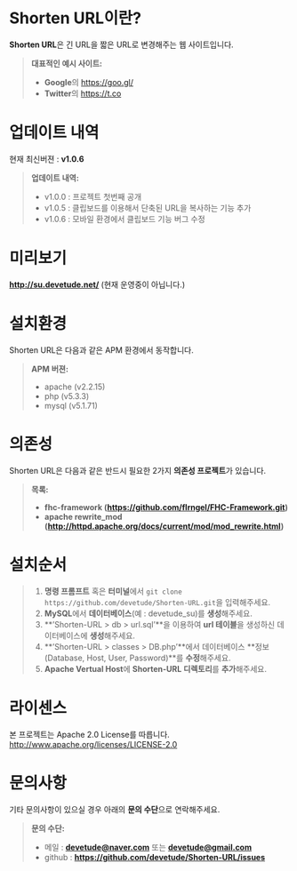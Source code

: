 # Shorten URL이란?

**Shorten URL**은 긴 URL을 짧은 URL로 변경해주는 웹 사이트입니다.
> **대표적인 예시 사이트:**
> - **Google**의 https://goo.gl/
> - **Twitter**의 https://t.co

# 업데이트 내역
현재 최신버젼 : **v1.0.6**

> **업데이트 내역:**
> - v1.0.0 : 프로젝트 첫번째 공개
> - v1.0.5 : 클립보드를 이용해서 단축된 URL을 복사하는 기능 추가
> - v1.0.6 : 모바일 환경에서 클립보드 기능 버그 수정

# 미리보기
**http://su.devetude.net/** (현재 운영중이 아닙니다.)

# 설치환경
Shorten URL은 다음과 같은 APM 환경에서 동작합니다.
> **APM 버젼:**
> - apache (v2.2.15)
> - php (v5.3.3)
> - mysql (v5.1.71)

# 의존성
Shorten URL은 다음과 같은 반드시 필요한 2가지 **의존성 프로젝트**가 있습니다.
> **목록:**
> - **fhc-framework (https://github.com/flrngel/FHC-Framework.git)**
> - **apache rewrite_mod (http://httpd.apache.org/docs/current/mod/mod_rewrite.html)**

# 설치순서
> 1. **명령 프롬프트** 혹은 **터미널**에서 ```git clone https://github.com/devetude/Shorten-URL.git```을 입력해주세요.
> 2. **MySQL**에서 **데이터베이스**(예 : devetude_su)를 **생성**해주세요.
> 3. **’Shorten-URL > db > url.sql’**을 이용하여 **url 테이블**을 생성하신 데이터베이스에 **생성**해주세요.
> 4. **’Shorten-URL > classes > DB.php’**에서 데이터베이스 **정보(Database, Host, User, Password)**를 **수정**해주세요.
> 5. **Apache Vertual Host**에 **Shorten-URL 디렉토리**를 **추가**해주세요.

# 라이센스
본 프로젝트는 Apache 2.0 License를 따릅니다. http://www.apache.org/licenses/LICENSE-2.0

# 문의사항
기타 문의사항이 있으실 경우 아래의 **문의 수단**으로 연락해주세요.
> **문의 수단:**
> - 메일 : **devetude@naver.com** 또는 **devetude@gmail.com**
> - github : **https://github.com/devetude/Shorten-URL/issues**
